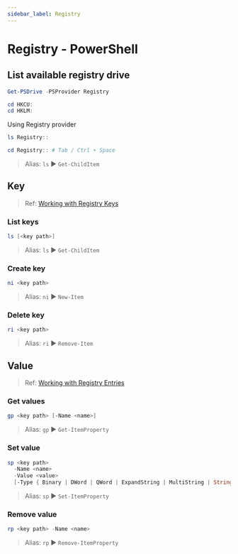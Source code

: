 ```yaml
---
sidebar_label: Registry
---
```


# Registry - PowerShell

## List available registry drive

```powershell
Get-PSDrive -PSProvider Registry

cd HKCU:
cd HKLM:
```

Using Registry provider

```powershell
ls Registry::

cd Registry:: # Tab / Ctrl + Space
```

> Alias: `ls` ▶ `Get-ChildItem`

## Key

> Ref: [Working with Registry Keys](https://docs.microsoft.com/en-us/powershell/scripting/samples/working-with-registry-keys?view=powershell-7)

### List keys

```powershell
ls [<key path>]
```

> Alias: `ls` ▶ `Get-ChildItem`

### Create key

```powershell
ni <key path>
```

> Alias: `ni` ▶ `New-Item`

### Delete key

```powershell
ri <key path>
```

> Alias: `ri` ▶ `Remove-Item`

## Value

> Ref: [Working with Registry Entries](https://docs.microsoft.com/en-us/powershell/scripting/samples/working-with-registry-entries?view=powershell-7)

### Get values

```powershell
gp <key path> [-Name <name>]
```

> Alias: `gp` ▶ `Get-ItemProperty`

### Set value

```powershell
sp <key path>
  -Name <name>
  -Value <value>
  [-Type { Binary | DWord | QWord | ExpandString | MultiString | String }]
```

> Alias: `sp` ▶ `Set-ItemProperty`

### Remove value

```powershell
rp <key path> -Name <name>
```

> Alias: `rp` ▶ `Remove-ItemProperty`
